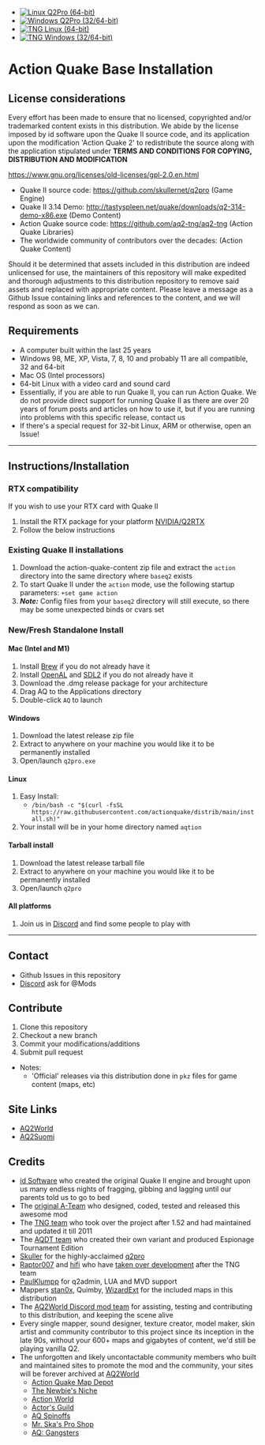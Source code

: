 * [![Linux Q2Pro (64-bit)](https://github.com/actionquake/distrib/actions/workflows/Q2Pro-Linux.yaml/badge.svg)](https://github.com/actionquake/distrib/actions/workflows/Q2Pro-Linux.yaml)
* [![Windows Q2Pro (32/64-bit)](https://github.com/actionquake/distrib/actions/workflows/Q2Pro-Windows.yaml/badge.svg)](https://github.com/actionquake/distrib/actions/workflows/Q2Pro-Windows.yaml)
* [![TNG Linux (64-bit)](https://github.com/actionquake/distrib/actions/workflows/TNG-Linux.yaml/badge.svg)](https://github.com/actionquake/distrib/actions/workflows/TNG-Linux.yaml)
* [![TNG Windows (32/64-bit)](https://github.com/actionquake/distrib/actions/workflows/TNG-Windows.yaml/badge.svg)](https://github.com/actionquake/distrib/actions/workflows/TNG-Windows.yaml)

# Action Quake Base Installation

## License considerations
Every effort has been made to ensure that no licensed, copyrighted and/or trademarked content exists in this distribution.  We abide by the license imposed by id software upon the Quake II source code, and its application upon the modification 'Action Quake 2' to redistribute the source along with the application stipulated under **TERMS AND CONDITIONS FOR COPYING, DISTRIBUTION AND MODIFICATION**

https://www.gnu.org/licenses/old-licenses/gpl-2.0.en.html

- Quake II source code: https://github.com/skullernet/q2pro (Game Engine)
- Quake II 3.14 Demo: http://tastyspleen.net/quake/downloads/q2-314-demo-x86.exe (Demo Content)
- Action Quake source code: https://github.com/aq2-tng/aq2-tng (Action Quake Libraries)
- The worldwide community of contributors over the decades: (Action Quake Content)

Should it be determined that assets included in this distribution are indeed unlicensed for use, the maintainers of this repository will make expedited and thorough adjustments to this distribution repository to remove said assets and replaced with appropriate content.  Please leave a message as a Github Issue containing links and references to the content, and we will respond as soon as we can.

## Requirements
* A computer built within the last 25 years
* Windows 98, ME, XP, Vista, 7, 8, 10 and probably 11 are all compatible, 32 and 64-bit
* Mac OS (Intel processors)
* 64-bit Linux with a video card and sound card
* Essentially, if you are able to run Quake II, you can run Action Quake.  We do not provide direct support for running Quake II as there are over 20 years of forum posts and articles on how to use it, but if you are running into problems with this specific release, contact us
* If there's a special request for 32-bit Linux, ARM or otherwise, open an Issue!

---

## Instructions/Installation

### RTX compatibility
If you wish to use your RTX card with Quake II
1. Install the RTX package for your platform [NVIDIA/Q2RTX](https://github.com/NVIDIA/Q2RTX/releases)
1. Follow the below instructions

### Existing Quake II installations
1. Download the action-quake-content zip file and extract the `action` directory into the same directory where `baseq2` exists
1. To start Quake II under the `action` mode, use the following startup parameters: `+set game action`
1. ***Note:*** Config files from your `baseq2` directory will still execute, so there may be some unexpected binds or cvars set


### New/Fresh Standalone Install
#### Mac (Intel and M1)
1. Install [Brew](https://brew.sh/) if you do not already have it
1. Install [OpenAL](https://formulae.brew.sh/formula/openal-soft) and [SDL2](https://formulae.brew.sh/formula/sdl2) if you do not already have it
1. Download the .dmg release package for your architecture
1. Drag AQ to the Applications directory
1. Double-click `AQ` to launch

#### Windows
1. Download the latest release zip file
1. Extract to anywhere on your machine you would like it to be permanently installed
1. Open/launch `q2pro.exe`

#### Linux
1. Easy Install:  
    * `/bin/bash -c "$(curl -fsSL https://raw.githubusercontent.com/actionquake/distrib/main/install.sh)"`
1. Your install will be in your home directory named `aqtion`

#### Tarball install
1. Download the latest release tarball file
1. Extract to anywhere on your machine you would like it to be permanently installed
1. Open/launch `q2pro`

#### All platforms
1. Join us in [Discord](https://discord.gg/aq2world) and find some people to play with

---

## Contact
* Github Issues in this repository
* [Discord](https://discord.gg/aq2world) ask for @Mods

## Contribute
1. Clone this repository
1. Checkout a new branch
1. Commit your modifications/additions
1. Submit pull request
* Notes: 
    * 'Official' releases via this distribution done in `pkz` files for game content (maps, etc)

## Site Links
* [AQ2World](https://www.aq2world.com)
* [AQ2Suomi](https://www.aq2suomi.com)

## Credits
* [id Software](https://www.idsoftware.com) who created the original Quake II engine and brought upon us many endless nights of fragging, gibbing and lagging until our parents told us to go to bed
* The [original A-Team](http://assets.aq2world.com/archive/websites/action.telefragged.com/) who designed, coded, tested and released this awesome mod
* The [TNG team](http://aq2-tng.sourceforge.net/) who took over the project after 1.52 and had maintained and updated it till 2011
* The [AQDT team](https://assets.aq2world.com/archive/websites/aqdt.fear.net/) who created their own variant and produced Espionage Tournament Edition
* [Skuller](https://skuller.net/q2pro/) for the highly-acclaimed [q2pro](https://github.com/skullernet/q2pro)
* [Raptor007](https://github.com/raptor007) and [hifi](https://github.com/hifi) who have [taken over development](https://github.com/aq2-tng/aq2-tng) after the TNG team
* [PaulKlumpp](https://github.com/PaulKlumpp) for q2admin, LUA and MVD support
* Mappers [stan0x](https://github.com/stan0x), Quimby, [WizardExt](https://www.wizardext.se/) for the included maps in this distribution
* The [AQ2World Discord mod team](https://discord.gg/aq2world) for assisting, testing and contributing to this distribution, and keeping the scene alive
* Every single mapper, sound designer, texture creator, model maker, skin artist and community contributor to this project since its inception in the late 90s, without your 600+ maps and gigabytes of content, we'd still be playing vanilla Q2.
* The unforgotten and likely uncontactable community members who built and maintained sites to promote the mod and the community, your sites will be forever archived at [AQ2World](https://www.aq2world.com)
    * [Action Quake Map Depot](https://assets.aq2world.com/archive/websites/aqmd.telefragged.com/)
    * [The Newbie's Niche](https://assets.aq2world.com/archive/websites/www.actiongames.co.uk/tnn)
    * [Action World](https://assets.aq2world.com/archive/websites/aw.telefragged.com)
    * [Actor's Guild](https://assets.aq2world.com/archive/websites/guild.action-web.net)
    * [AQ Spinoffs](https://assets.aq2world.com/archive/websites/aqmods.telefragged.com)
    * [Mr. Ska's Pro Shop](https://assets.aq2world.com/archive/websites/proshop.fear.net)
    * [AQ: Gangsters](https://assets.aq2world.com/archive/websites/www.planetquake.com/gangsters)
